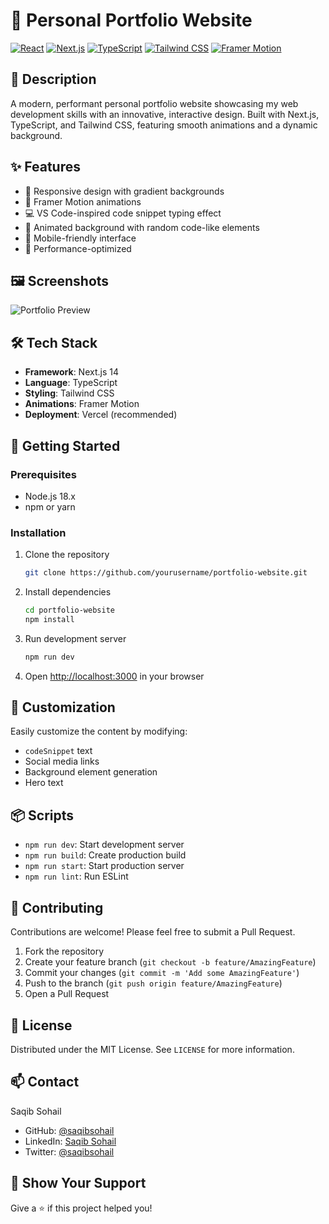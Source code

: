 # 🚀 Personal Portfolio Website

[![React](https://img.shields.io/badge/React-18.x-61DAFB?logo=react)](https://reactjs.org/)
[![Next.js](https://img.shields.io/badge/Next.js-14.x-black?logo=next.js)](https://nextjs.org/)
[![TypeScript](https://img.shields.io/badge/TypeScript-5.x-3178C6?logo=typescript)](https://www.typescriptlang.org/)
[![Tailwind CSS](https://img.shields.io/badge/Tailwind_CSS-3.x-38B2AC?logo=tailwind-css)](https://tailwindcss.com/)
[![Framer Motion](https://img.shields.io/badge/Framer_Motion-Latest-0055FF?logo=framer)](https://www.framer.com/motion/)

## 📝 Description

A modern, performant personal portfolio website showcasing my web development skills with an innovative, interactive design. Built with Next.js, TypeScript, and Tailwind CSS, featuring smooth animations and a dynamic background.

## ✨ Features

- 🎨 Responsive design with gradient backgrounds
- 🌟 Framer Motion animations
- 💻 VS Code-inspired code snippet typing effect
- 🌈 Animated background with random code-like elements
- 📱 Mobile-friendly interface
- 🚀 Performance-optimized

## 🖼️ Screenshots

![Portfolio Preview](/path/to/screenshot.png)

## 🛠️ Tech Stack

- **Framework**: Next.js 14
- **Language**: TypeScript
- **Styling**: Tailwind CSS
- **Animations**: Framer Motion
- **Deployment**: Vercel (recommended)

## 🚀 Getting Started

### Prerequisites

- Node.js 18.x
- npm or yarn

### Installation

1. Clone the repository
   ```bash
   git clone https://github.com/yourusername/portfolio-website.git
   ```

2. Install dependencies
   ```bash
   cd portfolio-website
   npm install
   ```

3. Run development server
   ```bash
   npm run dev
   ```

4. Open [http://localhost:3000](http://localhost:3000) in your browser

## 🔧 Customization

Easily customize the content by modifying:
- `codeSnippet` text
- Social media links
- Background element generation
- Hero text

## 📦 Scripts

- `npm run dev`: Start development server
- `npm run build`: Create production build
- `npm run start`: Start production server
- `npm run lint`: Run ESLint

## 🤝 Contributing

Contributions are welcome! Please feel free to submit a Pull Request.

1. Fork the repository
2. Create your feature branch (`git checkout -b feature/AmazingFeature`)
3. Commit your changes (`git commit -m 'Add some AmazingFeature'`)
4. Push to the branch (`git push origin feature/AmazingFeature`)
5. Open a Pull Request

## 📜 License

Distributed under the MIT License. See `LICENSE` for more information.

## 📫 Contact

Saqib Sohail 
- GitHub: [@saqibsohail](https://github.com/saqibsohail)
- LinkedIn: [Saqib Sohail](https://linkedin.com/in/saqibsohail)
- Twitter: [@saqibsohail](https://twitter.com/saqibsohail)

## 🌟 Show Your Support

Give a ⭐️ if this project helped you!